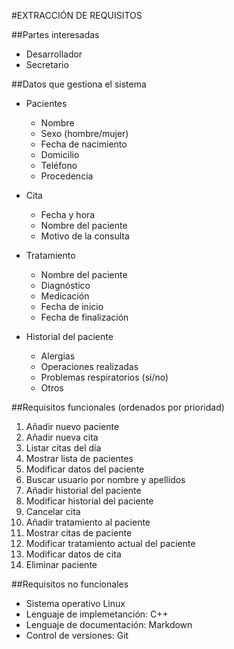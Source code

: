 #EXTRACCIÓN DE REQUISITOS  

##Partes interesadas  
* Desarrollador  
* Secretario  

##Datos que gestiona el sistema  
* Pacientes  
    - Nombre
    - Sexo (hombre/mujer)
    - Fecha de nacimiento
    - Domicilio
    - Teléfono
    - Procedencia

* Cita  
    - Fecha y hora
    - Nombre del paciente
    - Motivo de la consulta  

* Tratamiento  
    - Nombre del paciente
    - Diagnóstico
    - Medicación
    - Fecha de inicio
    - Fecha de finalización

* Historial del paciente  
    - Alergias
    - Operaciones realizadas
    - Problemas respiratorios (si/no)
    - Otros

##Requisitos funcionales (ordenados por prioridad)  
1. Añadir nuevo paciente  
2. Añadir nueva cita  
3. Listar citas del día
4. Mostrar lista de pacientes  
5. Modificar datos del paciente  
6. Buscar usuario por nombre y apellidos  
7. Añadir historial del paciente  
8. Modificar historial del paciente  
9. Cancelar cita
10. Añadir tratamiento al paciente  
11. Mostrar citas de paciente  
12. Modificar tratamiento actual del paciente  
13. Modificar datos de cita  
14. Eliminar paciente  

##Requisitos no funcionales  
* Sistema operativo Linux  
* Lenguaje de implemetanción: C++  
* Lenguaje de documentación: Markdown  
* Control de versiones: Git  
